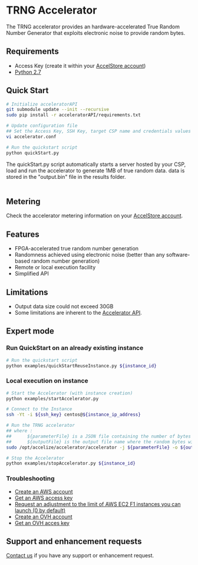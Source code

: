 # TRNG Accelerator
The TRNG accelerator provides an hardware-accelerated True Random Number Generator that exploits electronic noise to provide random bytes.<br/>

## Requirements
+ Access Key (create it within your [AccelStore account](https://accelstore.accelize.com/user/applications))
+ [Python 2.7](https://www.python.org/download/releases/2.7/)

## Quick Start
```bash
# Initialize acceleratorAPI
git submodule update --init --recursive
sudo pip install -r acceleratorAPI/requirements.txt

# Update configuration file
## Set the Access Key, SSH Key, target CSP name and credentials values
vi accelerator.conf

# Run the quickstart script
python quickStart.py
```
The quickStart.py script automatically starts a server hosted by your CSP, load and run the accelerator to generate 1MB of true random data.
data is stored in the "output.bin" file in the results folder.<br/>
<br/>

## Metering
Check the accelerator metering information on your [AccelStore account](https://accelstore.accelize.com/user). 

## Features
+ FPGA-accelerated true random number generation
+ Randomness achieved using electronic noise (better than any software-based random number generation)
+ Remote or local execution facility
+ Simplified API

## Limitations
+ Output data size could not exceed 30GB
+ Some limitations are inherent to the [Accelerator API](https://github.com/Accelize/AcceleratorAPI).

## Expert mode
### Run QuickStart on an already existing instance
```bash
# Run the quickstart script
python examples/quickStartReuseInstance.py ${instance_id}
```
### Local execution on instance
```bash
# Start the Accelerator (with instance creation)
python examples/startAccelerator.py

# Connect to the Instance
ssh -Yt -i ${ssh_key} centos@${instance_ip_address}

# Run the TRNG accelerator
## where :
##      ${parameterFile} is a JSON file containing the number of bytes to generate (example provided in 'examples' folder)
##      ${outputFile} is the output file name where the random bytes will be stored
sudo /opt/accelize/accelerator/accelerator -j ${parameterFile} -o ${outputFile} -m 1

# Stop the Accelerator
python examples/stopAccelerator.py ${instance_id}

```
### Troubleshooting
- [Create an AWS account](https://aws.amazon.com/resources/create-account/)
- [Get an AWS access key](https://docs.aws.amazon.com/general/latest/gr/managing-aws-access-keys.html)
- [Request an adjustment to the limit of AWS EC2 F1 instances you can launch (0 by default)](http://aws.amazon.com/contact-us/ec2-request) 
- [Create an OVH account](https://www.ovh.co.uk/support/new_nic.xml)
- [Get an OVH acces key ](https://api.ovh.com/g934.first_step_with_api)
## Support and enhancement requests
[Contact us](https://accelstore.accelize.com/contact-us/) if you have any support or enhancement request.
